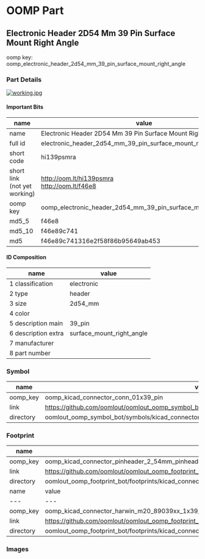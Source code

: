 # OOMP Part  
## Electronic Header 2D54 Mm 39 Pin Surface Mount Right Angle  
  
oomp key: oomp_electronic_header_2d54_mm_39_pin_surface_mount_right_angle  
  
### Part Details  
  
[![working.jpg](working_600.jpg)](working.jpg)  
  
#### Important Bits  
| name | value | 
| --- | --- | 
| name | Electronic Header 2D54 Mm 39 Pin Surface Mount Right Angle | 
| full id | electronic_header_2d54_mm_39_pin_surface_mount_right_angle | 
| short code | hi139psmra | 
| short link<br>(not yet working) | http://oom.lt/hi139psmra<br>http://oom.lt/f46e8 | 
| oomp key | oomp_electronic_header_2d54_mm_39_pin_surface_mount_right_angle | 
| md5_5 | f46e8 | 
| md5_10 | f46e89c741 | 
| md5 | f46e89c741316e2f58f86b95649ab453 | 
#### ID Composition  
| name | value | 
| --- | --- | 
| 1 classification | electronic | 
| 2 type | header | 
| 3 size | 2d54_mm | 
| 4 color |  | 
| 5 description main | 39_pin | 
| 6 description extra | surface_mount_right_angle | 
| 7 manufacturer |  | 
| 8 part number |  | 
### Symbol  
| name | value | 
| --- | --- | 
| oomp_key | oomp_kicad_connector_conn_01x39_pin | 
| link | https://github.com/oomlout/oomlout_oomp_symbol_bot/tree/main/symbols/kicad_connector_conn_01x39_pin | 
| directory | oomlout_oomp_symbol_bot/symbols/kicad_connector_conn_01x39_pin//working/working.kicad_sym | 
### Footprint  
| name | value | 
| --- | --- | 
| oomp_key | oomp_kicad_connector_pinheader_2_54mm_pinheader_1x39_p2_54mm_vertical | 
| link | https://github.com/oomlout/oomlout_oomp_footprint_bot/tree/main/foootprntss/kicad_connector_pinheader_2_54mm_pinheader_1x39_p2_54mm_vertical | 
| directory | oomlout_oomp_footprint_bot/footprints/kicad_connector_pinheader_2_54mm_pinheader_1x39_p2_54mm_vertical//working/working.kicad_mod | 
| name | value | 
| --- | --- | 
| oomp_key | oomp_kicad_connector_harwin_m20_89039xx_1x39_p2_54mm_horizontal | 
| link | https://github.com/oomlout/oomlout_oomp_footprint_bot/tree/main/foootprntss/kicad_connector_harwin_m20_89039xx_1x39_p2_54mm_horizontal | 
| directory | oomlout_oomp_footprint_bot/footprints/kicad_connector_harwin_m20_89039xx_1x39_p2_54mm_horizontal//working/working.kicad_mod | 
### Images  
